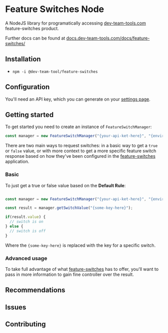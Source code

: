 # Feature Switches Node
A NodeJS library for programatically accessing [dev-team-tools.com](https://www.dev-team-tools.com) feature-switches product.

Further docs can be found at [docs.dev-team-tools.com/docs/feature-switches/](https://docs.dev-team-tools.com/docs/feature-switches/)

## Installation
- `npm -i @dev-team-tool/feature-switches`

## Configuration
You'll need an API key, which you can generate on your [settings page](https://dev-team-tools.com/users/settings).

## Getting started
To get started you need to create an instance of `FeatureSwitchManager`:

```JavaScript
const manager = new FeatureSwitchManager("{your-api-ket-here}", "{environment}");
````

There are two main ways to request switches: in a basic way to get a `true` or `false` value, or with more context to get a more specific feature switch response based on how they've been configured in the [feature-switches](https://dev-team-tools.com/apps/feature-switches/) application.

### Basic
To just get a true or false value based on the **Default Rule**:

```JavaScript

const manager = new FeatureSwitchManager("{your-api-ket-here}", "{environment}");

const result = manager.getSwitchValue("{some-key-here}");

if(result.value) {
  // switch is on
} else {
  // switch is off
}

````

Where the `{some-key-here}` is replaced with the key for a specific switch.


### Advanced usage
To take full advantage of what [feature-switches](https://dev-team-tools.com/apps/feature-switches/) has to offer, you'll want to pass in more information to gain fine controller over the result.




## Recommendations


## Issues

## Contributing
